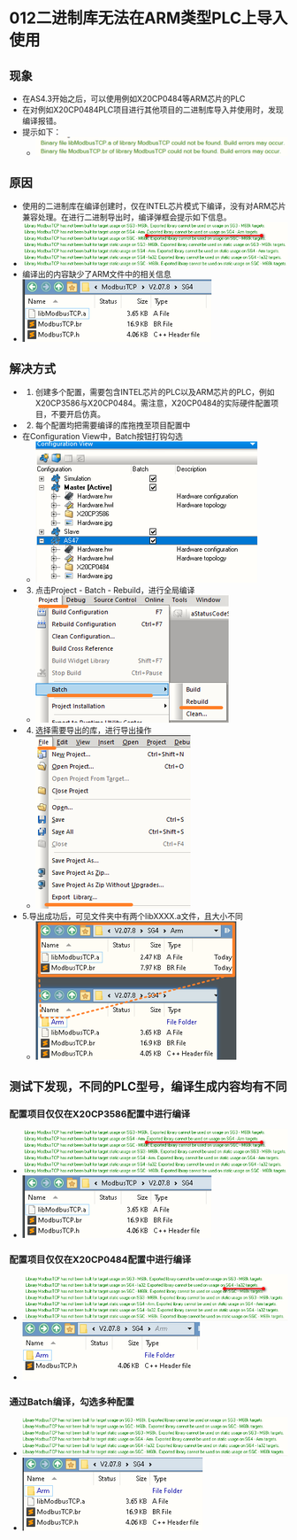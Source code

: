 # 012二进制库无法在ARM类型PLC上导入使用
## 现象
- 在AS4.3开始之后，可以使用例如X20CP0484等ARM芯片的PLC
- 在对例如X20CP0484PLC项目进行其他项目的二进制库导入并使用时，发现编译报错。
- 提示如下：
    - ![Img](./FILES/012二进制库无法在ARM类型PLC上导入使用.md/img-20220617181209.png)

## 原因
- 使用的二进制库在编译创建时，仅在INTEL芯片模式下编译，没有对ARM芯片兼容处理。在进行二进制导出时，编译弹框会提示如下信息。
- ![Img](./FILES/012二进制库无法在ARM类型PLC上导入使用.md/img-20220617223124.png)
- 编译出的内容缺少了ARM文件中的相关信息
- ![Img](./FILES/012二进制库无法在ARM类型PLC上导入使用.md/img-20220617181552.png)

## 解决方式
- 1. 创建多个配置，需要包含INTEL芯片的PLC以及ARM芯片的PLC，例如X20CP3586与X20CP0484。需注意，X20CP0484的实际硬件配置项目，不要开启仿真。
- 2. 每个配置均把需要编译的库拖拽至项目配置中
- 在Configuration View中，Batch按钮打钩勾选
    - ![Img](./FILES/012二进制库无法在ARM类型PLC上导入使用.md/img-20220617233806.png)
- 3. 点击Project - Batch - Rebuild，进行全局编译
    - ![Img](./FILES/012二进制库无法在ARM类型PLC上导入使用.md/img-20220617233934.png)
- 4. 选择需要导出的库，进行导出操作
    - ![Img](./FILES/012二进制库无法在ARM类型PLC上导入使用.md/img-20220617234044.png)
- 5.导出成功后，可见文件夹中有两个libXXXX.a文件，且大小不同
    - ![Img](./FILES/012二进制库无法在ARM类型PLC上导入使用.md/img-20220618020711.png)


## 测试下发现，不同的PLC型号，编译生成内容均有不同
### 配置项目仅仅在X20CP3586配置中进行编译
- ![Img](./FILES/012二进制库无法在ARM类型PLC上导入使用.md/img-20220617223124.png)
- ![Img](./FILES/012二进制库无法在ARM类型PLC上导入使用.md/img-20220617181552.png)
### 配置项目仅仅在X20CP0484配置中进行编译
- ![Img](./FILES/012二进制库无法在ARM类型PLC上导入使用.md/img-20220617182041.png)
- ![Img](./FILES/012二进制库无法在ARM类型PLC上导入使用.md/img-20220617182120.png)
### 通过Batch编译，勾选多种配置
- ![Img](./FILES/012二进制库无法在ARM类型PLC上导入使用.md/img-20220617183520.png)
- ![Img](./FILES/012二进制库无法在ARM类型PLC上导入使用.md/img-20220617183747.png)

